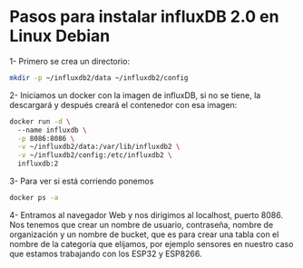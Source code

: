 # Pasos para instalar influxDB 2.0 en Linux Debian

1- Primero se crea un directorio:	
```bash
mkdir -p ~/influxdb2/data ~/influxdb2/config
```

2- Iniciamos un docker con la imagen de influxDB, si no se tiene, la descargará y después creará el contenedor
con esa imagen:

```bash
docker run -d \                                                                                                11:06:19 
  --name influxdb \
  -p 8086:8086 \
  -v ~/influxdb2/data:/var/lib/influxdb2 \
  -v ~/influxdb2/config:/etc/influxdb2 \
  influxdb:2
```

3- Para ver si está corriendo ponemos
```bash
docker ps -a
```

4- Entramos al navegador Web y nos dirigimos al localhost, puerto 8086. Nos tenemos que crear un nombre de usuario,
contraseña, nombre de organización y un nombre de bucket, que es para crear una tabla con el nombre de la
categoría que elijamos, por ejemplo sensores en nuestro caso que estamos trabajando con los ESP32 y ESP8266.

 
